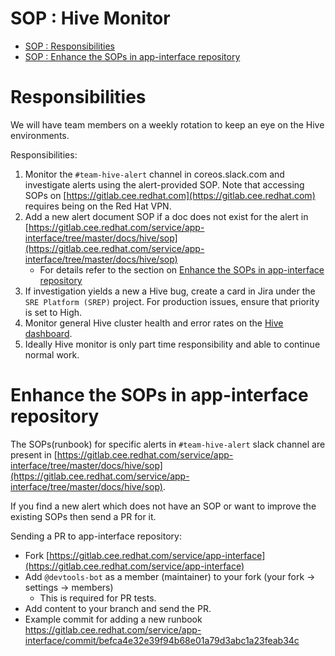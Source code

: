 # SOP : Hive Monitor

<!-- TOC depthTo:2 -->

- [SOP : Responsibilities](#Responsibilities)
- [SOP : Enhance the SOPs in app-interface repository](#Enhance-the-SOPs-in-app-interface-repository)

<!-- /TOC -->

# Responsibilities

We will have team members on a weekly rotation to keep an eye on the Hive environments. 

Responsibilities:
1. Monitor the `#team-hive-alert` channel in coreos.slack.com and investigate alerts using the alert-provided SOP. Note that accessing SOPs on [https://gitlab.cee.redhat.com](https://gitlab.cee.redhat.com) requires being on the Red Hat VPN.
2. Add a new alert document SOP if a doc does not exist for the alert in [https://gitlab.cee.redhat.com/service/app-interface/tree/master/docs/hive/sop](https://gitlab.cee.redhat.com/service/app-interface/tree/master/docs/hive/sop)
    - For details refer to the section on [Enhance the SOPs in app-interface repository](#Enhance-the-SOPs-in-app-interface-repository)
3. If investigation yields a new a Hive bug, create a card in Jira under the `SRE Platform (SREP)` project. For production issues, ensure that priority is set to High.
4. Monitor general Hive cluster health and error rates on the [Hive dashboard](https://grafana.app-sre.devshift.net/d/hive/hive?orgId=1).
5. Ideally Hive monitor is only part time responsibility and able to continue normal work.

# Enhance the SOPs in app-interface repository
The SOPs(runbook) for specific alerts in `#team-hive-alert` slack channel are present in [https://gitlab.cee.redhat.com/service/app-interface/tree/master/docs/hive/sop](https://gitlab.cee.redhat.com/service/app-interface/tree/master/docs/hive/sop).

If you find a new alert which does not have an SOP or want to improve the existing SOPs then send a PR for it. 

Sending a PR to app-interface repository:
- Fork [https://gitlab.cee.redhat.com/service/app-interface](https://gitlab.cee.redhat.com/service/app-interface)
- Add `@devtools-bot` as a member (maintainer) to your fork (your fork -> settings -> members)
    - This is required for PR tests.
- Add content to your branch and send the PR.
- Example commit for adding a new runbook https://gitlab.cee.redhat.com/service/app-interface/commit/befca4e32e39f94b68e01a79d3abc1a23feab34c
